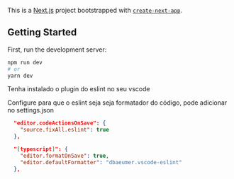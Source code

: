 This is a [Next.js](https://nextjs.org/) project bootstrapped with [`create-next-app`](https://github.com/vercel/next.js/tree/canary/packages/create-next-app).

## Getting Started

First, run the development server:

```bash
npm run dev
# or
yarn dev
```

Tenha instalado o plugin do eslint no seu vscode

Configure para que o eslint seja seja formatador do código, pode adicionar no settings.json

```json
  "editor.codeActionsOnSave": {
    "source.fixAll.eslint": true
  },

  "[typescript]": {
    "editor.formatOnSave": true,
    "editor.defaultFormatter": "dbaeumer.vscode-eslint"
  },
```
